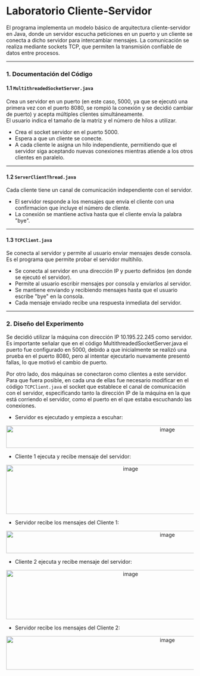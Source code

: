 # Laboratorio Cliente-Servidor

El programa implementa un modelo básico de arquitectura cliente-servidor en Java, donde un servidor escucha peticiones en un puerto y un cliente se conecta a dicho servidor para intercambiar mensajes.
La comunicación se realiza mediante sockets TCP, que permiten la transmisión confiable de datos entre procesos.

---
### 1. Documentación del Código

#### 1.1 `MultithreadedSocketServer.java`
Crea un servidor en un puerto (en este caso, 5000, ya que se ejecutó una primera vez con el puerto 8080, se rompió la conexión y se decidió cambiar de puerto) y acepta múltiples clientes simultáneamente.  
El usuario indica el tamaño de la matriz y el número de hilos a utilizar.  

- Crea el socket servidor en el puerto 5000.
- Espera a que un cliente se conecte.
- A cada cliente le asigna un hilo independiente, permitiendo que el servidor siga aceptando nuevas conexiones mientras atiende a los otros clientes en paralelo.

---

#### 1.2 `ServerClientThread.java`
Cada cliente tiene un canal de comunicación independiente con el servidor.

- El servidor responde a los mensajes que envía el cliente con una confirmacion que incluye el número de cliente.
- La conexión se mantiene activa hasta que el cliente envía la palabra "bye".

---

#### 1.3 `TCPClient.java`

Se conecta al servidor y permite al usuario enviar mensajes desde consola. Es el programa que permite probar el servidor multihilo.

- Se conecta al servidor en una dirección IP y puerto definidos (en donde se ejecutó el servidor).
- Permite al usuario escribir mensajes por consola y enviarlos al servidor.
- Se mantiene enviando y recibiendo mensajes hasta que el usuario escribe "bye" en la consola.
- Cada mensaje enviado recibe una respuesta inmediata del servidor.
  
---

### 2. Diseño del Experimento

Se decidió utilizar la máquina con dirección IP 10.195.22.245 como servidor. Es importante señalar que en el código MultithreadedSocketServer.java el puerto fue configurado en 5000, debido a que inicialmente se realizó una prueba en el puerto 8080, pero al intentar ejecutarlo nuevamente presentó fallas, lo que motivó el cambio de puerto.

Por otro lado, dos máquinas se conectaron como clientes a este servidor. Para que fuera posible, en cada una de ellas fue necesario modificar en el código `TCPClient.java` el socket que establece el canal de comunicación con el servidor, especificando tanto la dirección IP de la máquina en la que está corriendo el servidor, como el puerto en el que estaba escuchando las conexiones.

- Servidor es ejecutado y empieza a escuhar: 
<div align="center">
<img width="850" height="60" alt="image" src="https://github.com/user-attachments/assets/44afef34-0606-44ea-82ef-31f56d3a0bb4" />
</div>

- Cliente 1 ejecuta y recibe mensaje del servidor:
<div align="center">
<img width="652" height="132" alt="image" src="https://github.com/user-attachments/assets/358ff57c-2546-497a-abfa-11ba9723dca0" />
</div>

- Servidor recibe los mensajes del Cliente 1:
<div align="center">
<img width="850" height="60" alt="image" src="https://github.com/user-attachments/assets/a023f968-0de9-4304-bbb9-111b97316a79" />
</div>

- Cliente 2 ejecuta y recibe mensaje del servidor:
<div align="center">
<img width="652" height="132" alt="image" src="https://github.com/user-attachments/assets/bd6c0b73-34f8-4b13-927c-6f13aef04cc2" />
</div>

- Servidor recibe los mensajes del Cliente 2:
<div align="center">
<img width="850" height="90" alt="image" src="https://github.com/user-attachments/assets/cdaba1e4-af15-4648-b8ad-f7af04f37b65" />
</div>


